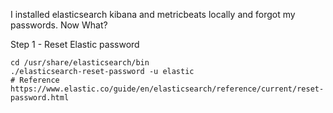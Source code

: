 I installed elasticsearch kibana and metricbeats locally and forgot my passwords.  Now What?

Step 1 - Reset Elastic password
```
cd /usr/share/elasticsearch/bin
./elasticsearch-reset-password -u elastic
# Reference https://www.elastic.co/guide/en/elasticsearch/reference/current/reset-password.html
```

